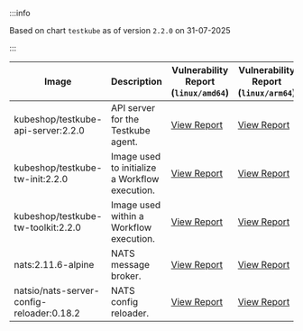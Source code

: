 :::info

Based on chart `testkube` as of version `2.2.0` on 31-07-2025

:::

| Image | Description | Vulnerability Report (`linux/amd64`) | Vulnerability Report (`linux/arm64`) | Docker Image |
|-------|-------------|----------------------------------------|----------------------------------------|--------------|
| kubeshop/testkube-api-server:2.2.0 | API server for the Testkube agent. | [View Report](./testkube-api-server-2.2.0_linux_amd64.md) | [View Report](./testkube-api-server-2.2.0_linux_arm64.md) | [View Image](https://hub.docker.com/layers/kubeshop/testkube-api-server/2.2.0/images/sha256-a2424228e541adde19cf8811400aeaf50797914c63a41c2608f76e76337e3e02?context=explore) |
| kubeshop/testkube-tw-init:2.2.0 | Image used to initialize a Workflow execution. | [View Report](./testkube-tw-init-2.2.0_linux_amd64.md) | [View Report](./testkube-tw-init-2.2.0_linux_arm64.md) | [View Image](https://hub.docker.com/layers/kubeshop/testkube-tw-init/2.2.0/images/sha256-354f9f8d4c37909aaedd4efd4343b2aa50e9416de1b69f0c01ea25dca30cd886?context=explore) |
| kubeshop/testkube-tw-toolkit:2.2.0 | Image used within a Workflow execution. | [View Report](./testkube-tw-toolkit-2.2.0_linux_amd64.md) | [View Report](./testkube-tw-toolkit-2.2.0_linux_arm64.md) | [View Image](https://hub.docker.com/layers/kubeshop/testkube-tw-toolkit/2.2.0/images/sha256-4071fb328609f4a6c565cae1c012333b10c259b453acd33f7a4c17a944f79b02?context=explore) |
| nats:2.11.6-alpine | NATS message broker. | [View Report](./nats-2.11.6-alpine_linux_amd64.md) | [View Report](./nats-2.11.6-alpine_linux_arm64.md) | [View Image](https://hub.docker.com/layers/library/nats/2.11.6-alpine/images/sha256-de0f76b542a7950f4a7a944c5a201f51a72be5aac3e71fbc64f14898e3ae1965?context=explore) |
| natsio/nats-server-config-reloader:0.18.2 | NATS config reloader. | [View Report](./nats-server-config-reloader-0.18.2_linux_amd64.md) | [View Report](./nats-server-config-reloader-0.18.2_linux_arm64.md) | [View Image](https://hub.docker.com/layers/natsio/nats-server-config-reloader/0.18.2/images/sha256-902e9a716beaddfa937bba2a94bf1af779cec3c1a9acc309d68ba7cbea35a833?context=explore) |
